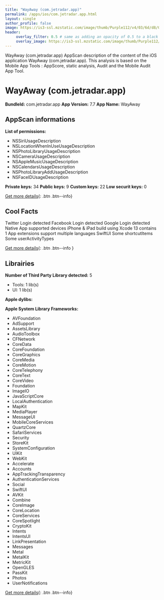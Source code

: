 ```yaml
---
title: "WayAway (com.jetradar.app)"
permalink: /apps/ios/com.jetradar.app.html
layout: single
author_profile: false
image: https://is3-ssl.mzstatic.com/image/thumb/Purple112/v4/03/6d/d8/036dd877-9c32-a4c8-df6a-13a106d5f293/AppIconWA-0-1x_U007emarketing-0-7-0-85-220.png/512x512bb.jpg
header: 
     overlay_filter: 0.5 # same as adding an opacity of 0.5 to a black background
     overlay_image: https://is3-ssl.mzstatic.com/image/thumb/Purple112/v4/03/6d/d8/036dd877-9c32-a4c8-df6a-13a106d5f293/AppIconWA-0-1x_U007emarketing-0-7-0-85-220.png/512x512bb.jpg
---
```

WayAway (com.jetradar.app) AppScan description of the content of the iOS application WayAway (com.jetradar.app). This analysis is based on the Mobile App Tools : AppScore, static analysis, Audit and the Mobile Audit App Tool.

# WayAway (com.jetradar.app)

**BundleId:** com.jetradar.app
**App Version:** 7.7
**App Name:** WayAway


## AppScan informations 

**List of permissions:** 
- NSSiriUsageDescription
- NSLocationWhenInUseUsageDescription
- NSPhotoLibraryUsageDescription
- NSCameraUsageDescription
- NSAppleMusicUsageDescription
- NSCalendarsUsageDescription
- NSPhotoLibraryAddUsageDescription
- NSFaceIDUsageDescription
  
  
**Private keys:** 34
**Public keys:** 9
**Custom keys:** 22
**Low securit keys:** 0
  
[Get more details](/pricing.html){: .btn .btn--info}

## Cool Facts

Twitter Login detected
Facebook Login detected
Google Login detected
Native App
supported devices iPhone & iPad
build using Xcode 13
contains 1 App extensions
support multiple languages
SwiftUI
Some shortcutItems 
Some userActivityTypes
  
[Get more details](/pricing.html){: .btn .btn--info }

## Librairies 
**Number of Third Party Library detected:** 5
- Tools: 1 lib(s)
- UI: 1 lib(s)


**Apple dylibs:**


**Apple System Library Frameworks:**
- AVFoundation
- AdSupport
- AssetsLibrary
- AudioToolbox
- CFNetwork
- CoreData
- CoreFoundation
- CoreGraphics
- CoreMedia
- CoreMotion
- CoreTelephony
- CoreText
- CoreVideo
- Foundation
- ImageIO
- JavaScriptCore
- LocalAuthentication
- MapKit
- MediaPlayer
- MessageUI
- MobileCoreServices
- QuartzCore
- SafariServices
- Security
- StoreKit
- SystemConfiguration
- UIKit
- WebKit
- Accelerate
- Accounts
- AppTrackingTransparency
- AuthenticationServices
- Social
- SwiftUI
- AVKit
- Combine
- CoreImage
- CoreLocation
- CoreServices
- CoreSpotlight
- CryptoKit
- Intents
- IntentsUI
- LinkPresentation
- Messages
- Metal
- MetalKit
- MetricKit
- OpenGLES
- PassKit
- Photos
- UserNotifications


  
[Get more details](/pricing.html){: .btn .btn--info}

